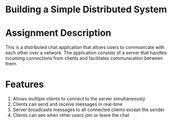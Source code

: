 # Building a Simple Distributed System

# Assignment Description

This is a distributed chat application that allows users to communicate with each other over a network. The application consists of a server that handles incoming connections from clients and facilitates communication between them.

# Features

1. Allows multiple clients to connect to the server simultaneously
2. Clients can send and receive messages in real-time
3. Server broadcasts messages to all connected clients except the sender
4. Clients can see when other users join or leave the chat
